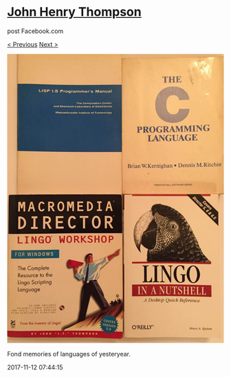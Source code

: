 # [John Henry Thompson](../README.md)
post Facebook.com

[< Previous](2017-11-12-4.md) [Next >](2017-11-12-6.md)

[![](../media/2017-11-12/Timeline-Photos-Fond-memories-of-languages-of-yesteryear.jpg)](../README.md)

Fond memories of languages of yesteryear.

2017-11-12 07:44:15